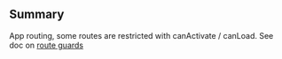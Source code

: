 
## Summary

App routing, some routes are restricted with canActivate / canLoad. See doc on [route guards](https://angular.io/guide/router#milestone-5-route-guards)